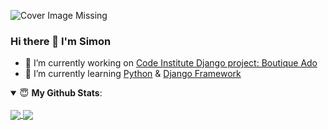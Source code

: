 ![Cover Image Missing](/assets/img/GitHub-name-1.png)

### Hi there 👋 I'm Simon ###


- 🔭 I’m currently working on [Code Institute Django project: Boutique Ado](https://github.com/simonjvardy/boutique_ado_v1)
- 🌱 I’m currently learning [Python](https://www.python.org/) & [Django Framework](https://www.djangoproject.com/)
<!--
- 👯 I’m looking to collaborate on ...
- 🤔 I’m looking for help with ...
- 💬 Ask me about ...
- 📫 How to reach me: ...
- 😄 Pronouns: ...
- ⚡ Fun fact: ...
-->


<details open>
 <summary> 😇 <b>My Github Stats</b>: </summary>
<br>
<a href="https://github.com/anuraghazra/github-readme-stats">
  <img align="center" src="https://github-readme-stats.vercel.app/api?username=simonjvardy&count_private=true&show_icons=true" />
</a>
<a href="https://github.com/anuraghazra/convoychat">
  <img align="center" src="https://github-readme-stats.vercel.app/api/top-langs/?username=simonjvardy&count_private=true&show_icons=true" />
</a>
